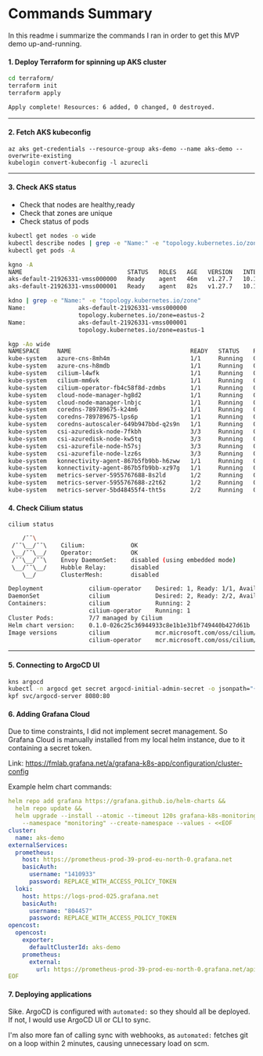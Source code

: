 # Commands Summary

In this readme i summarize the commands I ran in order to get this MVP demo up-and-running.

#### 1. Deploy Terraform for spinning up AKS cluster

```bash
cd terraform/
terraform init
terraform apply
```

```bash
Apply complete! Resources: 6 added, 0 changed, 0 destroyed.
```

---

#### 2. Fetch AKS kubeconfig

```
az aks get-credentials --resource-group aks-demo --name aks-demo --overwrite-existing
kubelogin convert-kubeconfig -l azurecli
```

---

#### 3. Check AKS status

  - Check that nodes are healthy,ready
  - Check that zones are unique
  - Check status of pods

```bash
kubectl get nodes -o wide
kubectl describe nodes | grep -e "Name:" -e "topology.kubernetes.io/zone"
kubectl get pods -A
```

```bash
kgno -A
NAME                              STATUS   ROLES   AGE   VERSION   INTERNAL-IP   EXTERNAL-IP   OS-IMAGE             KERNEL-VERSION      CONTAINER-RUNTIME
aks-default-21926331-vmss000000   Ready    agent   46m   v1.27.7   10.122.0.4    <none>        Ubuntu 22.04.3 LTS   5.15.0-1053-azure   containerd://1.7.5-1
aks-default-21926331-vmss000001   Ready    agent   82s   v1.27.7   10.122.0.5    <none>        Ubuntu 22.04.3 LTS   5.15.0-1053-azure   containerd://1.7.5-1

kdno | grep -e "Name:" -e "topology.kubernetes.io/zone"
Name:               aks-default-21926331-vmss000000
                    topology.kubernetes.io/zone=eastus-2
Name:               aks-default-21926331-vmss000001
                    topology.kubernetes.io/zone=eastus-1

kgp -Ao wide
NAMESPACE     NAME                                  READY   STATUS    RESTARTS   AGE     IP            NODE                              NOMINATED NODE   READINESS GATES
kube-system   azure-cns-8mh4m                       1/1     Running   0          2m10s   10.122.0.5    aks-default-21926331-vmss000001   <none>           <none>
kube-system   azure-cns-h8mdb                       1/1     Running   0          47m     10.122.0.4    aks-default-21926331-vmss000000   <none>           <none>
kube-system   cilium-l4wfk                          1/1     Running   0          2m10s   10.122.0.5    aks-default-21926331-vmss000001   <none>           <none>
kube-system   cilium-mm6vk                          1/1     Running   0          45m     10.122.0.4    aks-default-21926331-vmss000000   <none>           <none>
kube-system   cilium-operator-fb4c58f8d-zdmbs       1/1     Running   0          45m     10.122.0.4    aks-default-21926331-vmss000000   <none>           <none>
kube-system   cloud-node-manager-hg8d2              1/1     Running   0          47m     10.122.0.4    aks-default-21926331-vmss000000   <none>           <none>
kube-system   cloud-node-manager-lnbjc              1/1     Running   0          2m10s   10.122.0.5    aks-default-21926331-vmss000001   <none>           <none>
kube-system   coredns-789789675-k24m6               1/1     Running   0          45m     10.244.0.13   aks-default-21926331-vmss000000   <none>           <none>
kube-system   coredns-789789675-lps6p               1/1     Running   0          47m     10.244.0.19   aks-default-21926331-vmss000000   <none>           <none>
kube-system   coredns-autoscaler-649b947bbd-q2s9n   1/1     Running   0          47m     10.244.0.10   aks-default-21926331-vmss000000   <none>           <none>
kube-system   csi-azuredisk-node-7fkbh              3/3     Running   0          47m     10.122.0.4    aks-default-21926331-vmss000000   <none>           <none>
kube-system   csi-azuredisk-node-kw5tq              3/3     Running   0          2m10s   10.122.0.5    aks-default-21926331-vmss000001   <none>           <none>
kube-system   csi-azurefile-node-h57sj              3/3     Running   0          47m     10.122.0.4    aks-default-21926331-vmss000000   <none>           <none>
kube-system   csi-azurefile-node-lzz6s              3/3     Running   0          2m10s   10.122.0.5    aks-default-21926331-vmss000001   <none>           <none>
kube-system   konnectivity-agent-867b5fb9bb-h6zww   1/1     Running   0          47m     10.244.0.6    aks-default-21926331-vmss000000   <none>           <none>
kube-system   konnectivity-agent-867b5fb9bb-xz97g   1/1     Running   0          45m     10.244.0.15   aks-default-21926331-vmss000000   <none>           <none>
kube-system   metrics-server-5955767688-8s2ld       1/2     Running   0          13s     10.244.0.26   aks-default-21926331-vmss000001   <none>           <none>
kube-system   metrics-server-5955767688-z2t62       1/2     Running   0          14s     10.244.0.31   aks-default-21926331-vmss000001   <none>           <none>
kube-system   metrics-server-5bd48455f4-tht5s       2/2     Running   0          45m     10.244.0.9    aks-default-21926331-vmss000000   <none>           <none>
```

#### 4. Check Cilium status

```
cilium status
```

```bash
    /¯¯\
 /¯¯\__/¯¯\    Cilium:             OK
 \__/¯¯\__/    Operator:           OK
 /¯¯\__/¯¯\    Envoy DaemonSet:    disabled (using embedded mode)
 \__/¯¯\__/    Hubble Relay:       disabled
    \__/       ClusterMesh:        disabled

Deployment             cilium-operator    Desired: 1, Ready: 1/1, Available: 1/1
DaemonSet              cilium             Desired: 2, Ready: 2/2, Available: 2/2
Containers:            cilium             Running: 2
                       cilium-operator    Running: 1
Cluster Pods:          7/7 managed by Cilium
Helm chart version:    0.1.0-026c25c36944933c8e1b1e31bf749440b427d61b
Image versions         cilium             mcr.microsoft.com/oss/cilium/cilium:1.12.10-3: 2
                       cilium-operator    mcr.microsoft.com/oss/cilium/operator-generic:1.12.10: 1
```

---

#### 5. Connecting to ArgoCD UI

```bash
kns argocd
kubectl -n argocd get secret argocd-initial-admin-secret -o jsonpath="{.data.password}" | base64 -d | pbcopy
kpf svc/argocd-server 8080:80
```

#### 6. Adding Grafana Cloud

Due to time constraints, I did not implement secret management. So Grafana Cloud is manually installed from my local helm instance, due to it containing a secret token.

Link: https://fmlab.grafana.net/a/grafana-k8s-app/configuration/cluster-config

Example helm chart commands:

```yaml
helm repo add grafana https://grafana.github.io/helm-charts &&
  helm repo update &&
  helm upgrade --install --atomic --timeout 120s grafana-k8s-monitoring grafana/k8s-monitoring \
    --namespace "monitoring" --create-namespace --values - <<EOF
cluster:
  name: aks-demo
externalServices:
  prometheus:
    host: https://prometheus-prod-39-prod-eu-north-0.grafana.net
    basicAuth:
      username: "1410933"
      password: REPLACE_WITH_ACCESS_POLICY_TOKEN
  loki:
    host: https://logs-prod-025.grafana.net
    basicAuth:
      username: "804457"
      password: REPLACE_WITH_ACCESS_POLICY_TOKEN
opencost:
  opencost:
    exporter:
      defaultClusterId: aks-demo
    prometheus:
      external:
        url: https://prometheus-prod-39-prod-eu-north-0.grafana.net/api/prom
EOF
```

#### 7. Deploying applications

Sike. ArgoCD is configured with `automated:` so they should all be deployed. If not, I would use ArgoCD UI or CLI to sync.

I'm also more fan of calling sync with webhooks, as `automated:` fetches git on a loop within 2 minutes, causing unnecessary load on scm.